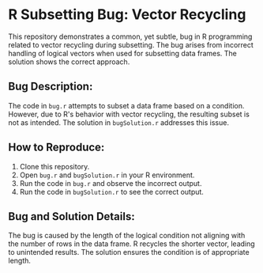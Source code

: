 # R Subsetting Bug: Vector Recycling

This repository demonstrates a common, yet subtle, bug in R programming related to vector recycling during subsetting.  The bug arises from incorrect handling of logical vectors when used for subsetting data frames.  The solution shows the correct approach.

## Bug Description:

The code in `bug.r` attempts to subset a data frame based on a condition. However, due to R's behavior with vector recycling, the resulting subset is not as intended. The solution in `bugSolution.r` addresses this issue.

## How to Reproduce:

1. Clone this repository.
2. Open `bug.r` and `bugSolution.r` in your R environment.
3. Run the code in `bug.r` and observe the incorrect output.
4. Run the code in `bugSolution.r` to see the correct output.

## Bug and Solution Details:

The bug is caused by the length of the logical condition not aligning with the number of rows in the data frame.  R recycles the shorter vector, leading to unintended results. The solution ensures the condition is of appropriate length. 
